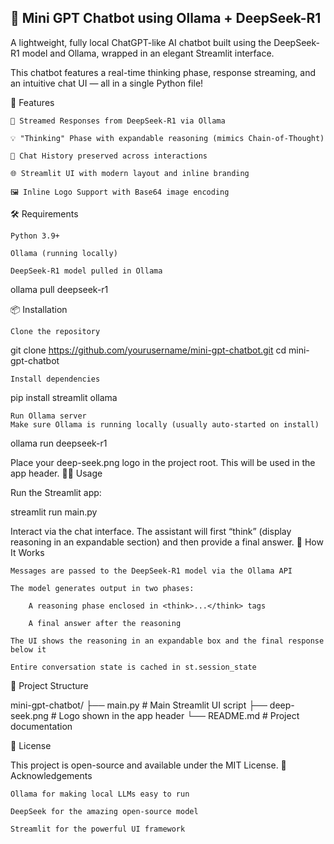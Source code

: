 ## 🧠 Mini GPT Chatbot using Ollama + DeepSeek-R1

A lightweight, fully local ChatGPT-like AI chatbot built using the DeepSeek-R1 model and Ollama, wrapped in an elegant Streamlit interface.

This chatbot features a real-time thinking phase, response streaming, and an intuitive chat UI — all in a single Python file!

🚀 Features

    🔮 Streamed Responses from DeepSeek-R1 via Ollama

    💡 "Thinking" Phase with expandable reasoning (mimics Chain-of-Thought)

    🧵 Chat History preserved across interactions

    🌐 Streamlit UI with modern layout and inline branding

    🖼️ Inline Logo Support with Base64 image encoding

🛠️ Requirements

    Python 3.9+

    Ollama (running locally)

    DeepSeek-R1 model pulled in Ollama

ollama pull deepseek-r1

📦 Installation

    Clone the repository

git clone https://github.com/yourusername/mini-gpt-chatbot.git
cd mini-gpt-chatbot

    Install dependencies

pip install streamlit ollama

    Run Ollama server
    Make sure Ollama is running locally (usually auto-started on install)

ollama run deepseek-r1


Place your deep-seek.png logo in the project root. This will be used in the app header.
🧑‍💻 Usage

Run the Streamlit app:

streamlit run main.py

Interact via the chat interface. The assistant will first “think” (display reasoning in an expandable section) and then provide a final answer.
🧠 How It Works

    Messages are passed to the DeepSeek-R1 model via the Ollama API

    The model generates output in two phases:

        A reasoning phase enclosed in <think>...</think> tags

        A final answer after the reasoning

    The UI shows the reasoning in an expandable box and the final response below it

    Entire conversation state is cached in st.session_state

📁 Project Structure

mini-gpt-chatbot/
├── main.py               # Main Streamlit UI script
├── deep-seek.png         # Logo shown in the app header
└── README.md             # Project documentation


📃 License

This project is open-source and available under the MIT License.
🙌 Acknowledgements

    Ollama for making local LLMs easy to run

    DeepSeek for the amazing open-source model

    Streamlit for the powerful UI framework
